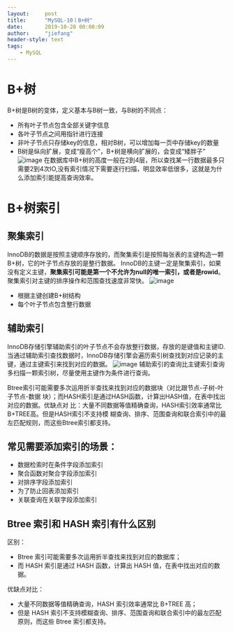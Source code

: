```yaml
---
layout:     post
title:      "MySQL-10丨B+树"
date:       2019-10-28 00:00:09
author:     "jiefang"
header-style: text
tags:
    - MySQL
---
```

# B+树
B+树是B树的变体，定义基本与B树一致，与B树的不同点：
- 所有叶子节点包含全部关键字信息
- 各叶子节点之间用指针进行连接
- 非叶子节点只存储key的信息，相对B树，可以增加每一页中存储key的数量
- B树是纵向扩展，变成“瘦高个”，B+树是横向扩展的，会变成“矮胖子”
![image](https://img.mukewang.com/5d3ad48900010aee05790308.png)
在数据库中B+树的高度一般在2到4层，所以查找某一行数据最多只需要2到4次IO,没有索引情况下需要逐行扫描，明显效率低很多，这就是为什么添加索引能提高查询效率。

# B+树索引
## 聚集索引
InnoDB的数据是按照主键顺序存放的，而聚集索引是按照每张表的主键构造一颗B+树，它的叶子节点存放的是整行数据。
InnoDB的主键一定是聚集索引，如果没有定义主键，**聚集索引可能是第一个不允许为null的唯一索引，或者是rowid**。
聚集索引对主键的排序操作和范围查找速度非常快。
![image](https://img.mukewang.com/5d3ad4d800016bf406160335.png)
- 根据主键创建B+树结构
- 每个叶子节点包含整行数据

## 辅助索引
InnoDB存储引擎辅助索引的叶子节点不会存放整行数据，存放的是键值和主键ID.
当通过辅助索引查找数据时，InnoDB存储引擎会遍历索引树查找到对应记录的主键，通过主键索引来找到对应的数据。
![image](https://img.mukewang.com/5d3ad4f10001cb1105830308.png)
辅助索引的查询比主键索引查询多扫描一颗索引树，尽量使用主键作为条件进行查询。

Btree索引可能需要多次运用折半查找来找到对应的数据块（对比跟节点-子树-叶子节点-数据
块）；而HASH索引是通过HASH函数，计算出HASH值，在表中找出对应的数据。优缺点对
比：大量不同数据等值精确查询，HASH索引效率通常比B+TREE高。但是HASH索引不支持模
糊查询、排序、范围查询和联合索引中的最左匹配规则，而这些Btree索引都支持。

## 常见需要添加索引的场景：
- 数据检索时在条件字段添加索引
- 聚合函数对聚合字段添加索引
- 对排序字段添加索引
- 为了防止回表添加索引
- 关联查询在关联字段添加索引

## Btree 索引和 HASH 索引有什么区别
区别：
- Btree 索引可能需要多次运用折半查找来找到对应的数据库；
- 而 HASH 索引是通过 HASH 函数，计算出 HASH 值，在表中找出对应的数据。

优缺点对比：
- 大量不同数据等值精确查询，HASH 索引效率通常比 B+TREE 高；
- 但是 HASH 索引不支持模糊查询、排序、范围查询和联合索引中的最左匹配原则，而这些 Btree 索引都支持。
